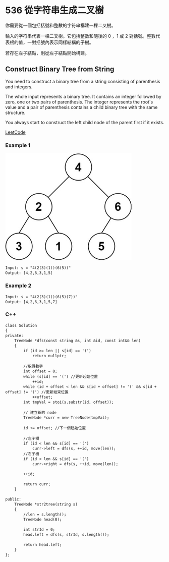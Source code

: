 # 536 從字符串生成二叉樹

你需要從一個包括括號和整數的字符串構建一棵二叉樹。

輸入的字符串代表一棵二叉樹。它包括整數和隨後的 0 ，1 或 2 對括號。整數代表根的值，一對括號內表示同樣結構的子樹。

若存在左子結點，則從左子結點開始構建。
 

## Construct Binary Tree from String

You need to construct a binary tree from a string consisting of parenthesis and integers.

The whole input represents a binary tree. It contains an integer followed by zero, one or two pairs of parenthesis. The integer represents the root's value and a pair of parenthesis contains a child binary tree with the same structure.

You always start to construct the left child node of the parent first if it exists.

[LeetCode](https://leetcode-cn.com/construct-binary-tree-from-string/)

### Example 1

<img src="img/536.jpg" width = "400"/>

```
Input: s = "4(2(3)(1))(6(5))"
Output: [4,2,6,3,1,5]
```

### Example 2

```
Input: s = "4(2(3)(1))(6(5)(7))"
Output: [4,2,6,3,1,5,7]
```

### C++ 

```
class Solution
{
private:
    TreeNode *dfs(const string &s, int &id, const int&& len)
    {
        if (id >= len || s[id] == ')')
            return nullptr;       

        //取得數字
        int offset = 0;
        while (s[id] == '(') //更新起始位置
            ++id;
        while (id + offset < len && s[id + offset] != '(' && s[id + offset] != ')') //更新結束位置
            ++offset;
        int tmpVal = stoi(s.substr(id, offset));

        // 建立新的 node
        TreeNode *curr = new TreeNode(tmpVal);

        id += offset; //下一個起始位置
        
        //左子樹
        if (id < len && s[id] == '(')
            curr->left = dfs(s, ++id, move(len));
        //右子樹
        if (id < len && s[id] == '(')
            curr->right = dfs(s, ++id, move(len));
        
        ++id;

        return curr;
    }

public:
    TreeNode *str2tree(string s)
    {
        //len = s.length();
        TreeNode head(0);

        int strId = 0;
        head.left = dfs(s, strId, s.length());

        return head.left;
    }
};
```
